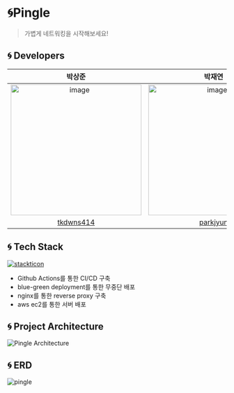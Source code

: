 # 🌀Pingle

> 가볍게 네트워킹을 시작해보세요!

## 🌀 Developers

|           박상준                                                                            |                                           박재연                                            |
|:----------------------------------------------------------------------------------------:|:----------------------------------------------------------------------------------------:|
| <img width="300" alt="image" src="https://avatars.githubusercontent.com/u/74230343?v=4"> | <img width="300" alt="image" src="https://avatars.githubusercontent.com/u/98092394?v=4"> | 
|                        [tkdwns414](https://github.com/tkdwns414)                         |                         [parkjyun](https://github.com/parkjyun)                          |

## 🌀 Tech Stack

[![stackticon](https://firebasestorage.googleapis.com/v0/b/stackticon-81399.appspot.com/o/images%2F1704700225293?alt=media&token=976f8fd7-14f6-47ef-b0fa-d36da1a332bc)](https://github.com/msdio/stackticon)

- Github Actions를 통한 CI/CD 구축
- blue-green deployment를 통한 무중단 배포
- nginx를 통한 reverse proxy 구축
- aws ec2를 통한 서버 배포

## 🌀 Project Architecture

![Pingle Architecture](https://github.com/TeamPINGLE/PINGLE-SERVER/assets/74230343/269da95e-b7f3-4fcb-9adb-ff86ce6a3507)

## 🌀 ERD

![pingle](https://github.com/TeamPINGLE/PINGLE-SERVER/assets/74230343/ba6effe1-dd91-4ffe-8464-378094377d20)
